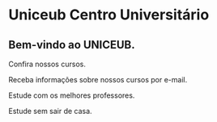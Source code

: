 # Uniceub Centro Universitário



## Bem-vindo ao UNICEUB.



Confira nossos cursos.

Receba informações sobre nossos cursos por e-mail.

Estude com os melhores professores. 

Estude sem sair de casa. 

